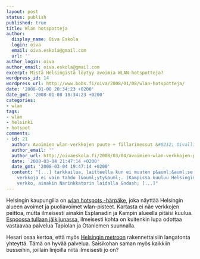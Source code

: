 ```yaml
---
layout: post
status: publish
published: true
title: Wlan hotspotteja
author:
  display_name: Oiva Eskola
  login: oiva
  email: oiva.eskola@gmail.com
  url: ''
author_login: oiva
author_email: oiva.eskola@gmail.com
excerpt: Mistä Helsingistä löytyy avoimia WLAN-hotspotteja?
wordpress_id: 14
wordpress_url: http://www.bobs.fi/oiva/2008/01/08/wlan-hotspotteja/
date: '2008-01-08 20:34:23 +0200'
date_gmt: '2008-01-08 18:34:23 +0200'
categories:
- wlan
tags:
- wlan
- helsinki
- hotspot
comments:
- id: 21
  author: Avoimien wlan-verkkojen puute + fillarimessut &#8212; Oivallisia juttuja
  author_email: ''
  author_url: http://oivaeskola.fi/2008/03/04/avoimien-wlan-verkkojen-puute-fillarimessut/
  date: '2008-03-04 21:47:14 +0200'
  date_gmt: '2008-03-04 19:47:14 +0200'
  content: "[...] tarkkailua, laitteella kun ei muuten p&auml;&auml;se nettiin. Yleens&auml;
    verkkoja ei vain tahdo l&ouml;yty&auml;. (Kampissa kuuluu Helsingin kaupungin
    verkko, ainakin Narinkkatorin laidalla &ndash; [...]"
---
```

<p>Helsingin kaupungilla on <a href="http://ptp.hel.fi/wlan/">wlan hotspots -h&auml;rp&auml;ke</a>, joka n&auml;ytt&auml;&auml; Helsingin alueen avoimet ja puoliavoimet wlan-pisteet. Kartasta ei n&auml;e verkkojen peittoa, mutta ilmeisesti ainakin Esplanadin ja Kampin alueella pit&auml;isi kuulua. <a href="http://www.hs.fi/kaupunki/artikkeli/Avoimen+wlan-yhteyden+rakentaminen++Tapiolaan+ja+Otaniemeen+alkaa+vihdoin/HS20070804SI1KA013vx">Espoossa tullaan j&auml;lkijunassa</a>, ilmeisesti kohta on kuitenkin lupa odottaa vastaavaa palvelua Tapiolan ja Otaniemen suunnalla.</p>
<p>Hesari osaa kertoa, ett&auml; my&ouml;s <a href="http://www.hs.fi/kaupunki/artikkeli/Helsingin+metroon+tulossa+ilmainen+langatoninternetyhteys/HS20070909SI1KA02d01">Helsingin metroon</a> rakennettaisiin langatonta yhteytt&auml;. T&auml;m&auml; on hyv&auml;&auml; palvelua. Saisikohan saman my&ouml;s kaikkiin busseihin, joillain linjoilla niit&auml; ilmeisesti jo on?</p>
